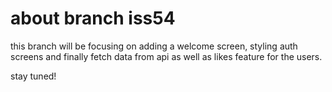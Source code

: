 # about branch iss54

this branch will be focusing on adding a welcome screen, styling auth screens and finally 
fetch data from api as well as likes feature for the users. 

stay tuned! 
